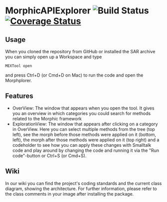# MorphicAPIExplorer ![Build Status](https://github.com/hpi-swa-teaching/MorphicAPIExplorer/workflows/CI/badge.svg?branch=dev)[![Coverage Status](https://coveralls.io/repos/github/hpi-swa-teaching/MorphicAPIExplorer/badge.svg?branch=dev)](https://coveralls.io/github/hpi-swa-teaching/MorphicAPIExplorer?branch=dev)

## Usage
When you cloned the repository from GitHub or installed the SAR archive you can simply open up a Workspace and type
```smalltalk
MEXTool open
```
and press Ctrl+D (or Cmd+D on Mac) to run the code and open the Morphplorer.

## Features
- OverView: The window that appears when you open the tool. It gives you an overview in which categories you could search for methods related to the Morphic framework
- ExplorationView: The window that appears after clicking on a category in OverView. Here you can select multiple methods from the tree (top left), see the morph before those methods were applied on it (bottom, left), the morph after those methods were applied on it (top right) and a codeholder to see how you can apply these changes with Smalltalk code and play around by changing the code and running it via the "Run code"-button or Ctrl+S (or Cmd+S).

## Wiki
In our wiki you can find the project's coding standards and the current class diagram, showing the architecture.
For further information, please refer to the class comments in your image after installing the package.
